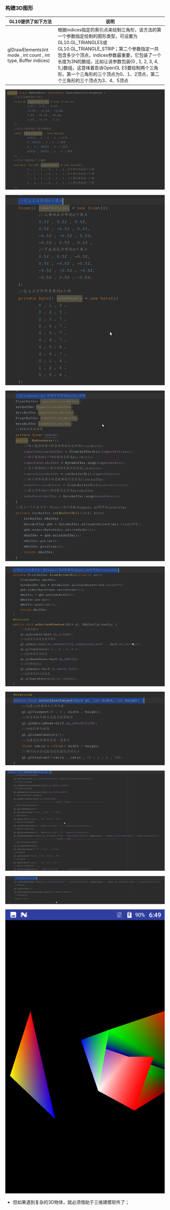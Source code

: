 ### 构建3D图形

|GL10提供了如下方法|说明|
|------|------|
|glDrawElements(int mode , int count , int type, Buffer indices)|根据indices指定的索引点来绘制三角形，该方法的第一个参数指定绘制的图形类型，可设置为GL10.GL_TRIANGLES或GL10.GL_TRIANGLE_STRIP；第二个参数指定一共包含多少个顶点，indices参数最重要，它包装了一个长度为3N的数组，比如让该参数包装{0 , 1, 2, 3, 4, 5,}数组，这意味着告诉OpenGL ES要绘制两个三角形，第一个三角形的三个顶点为0、1、2顶点，第二个三角形的三个顶点为3、4、5顶点|

![image](https://github.com/ningbaoqi/View/blob/master/gif/pic1-70.jpg)

![image](https://github.com/ningbaoqi/View/blob/master/gif/pic1-71.jpg)

![image](https://github.com/ningbaoqi/View/blob/master/gif/pic1-72.jpg)

![image](https://github.com/ningbaoqi/View/blob/master/gif/pic1-73.jpg)

![image](https://github.com/ningbaoqi/View/blob/master/gif/pic1-74.jpg)

![image](https://github.com/ningbaoqi/View/blob/master/gif/pic1-75.jpg)

![image](https://github.com/ningbaoqi/View/blob/master/gif/pic1-76.jpg)

![image](https://github.com/ningbaoqi/View/blob/master/gif/pic1-77.jpg)

+ 但如果遇到复杂的3D物体，就必须借助于三维建模软件了；
